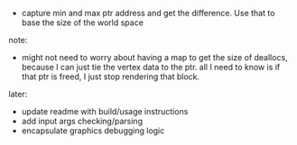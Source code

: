 
- capture min and max ptr address and get the difference. Use that to base the size of the world space


note:
- might not need to worry about having a map to get the size of deallocs, because I can just tie the vertex data to the ptr. all I need to know is if that ptr is freed, I just stop rendering that block.

later:
- update readme with build/usage instructions
- add input args checking/parsing
- encapsulate graphics debugging logic
